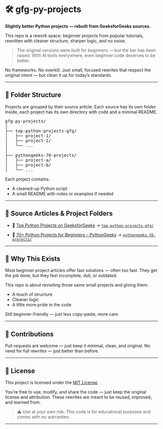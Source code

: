 # 🛠️ gfg-py-projects

**Slightly better Python projects — rebuilt from GeeksforGeeks sources.**

This repo is a rework space: beginner projects from popular tutorials, rewritten with cleaner structure, sharper logic, and no noise.

> The original versions were built for beginners — but the bar has been raised.
> With AI tools everywhere, even beginner code deserves to be better.

No frameworks. No overkill. Just small, focused rewrites that respect the original intent — but clean it up for today’s standards.

---

## 📁 Folder Structure

Projects are grouped by their source article.
Each source has its own folder. Inside, each project has its own directory with code and a minimal README.

<pre>
gfg-py-projects/
│
├── top-python-projects-gfg/
│   ├── project-1/
│   ├── project-2/
│   └── ...
│
├── pythongeeks-70-projects/
│   ├── project-a/
│   ├── project-b/
│   └── ...
</pre>

Each project contains:

* A cleaned-up Python script
* A small README with notes or examples if needed

---

## 🔗 Source Articles & Project Folders

* 📘 [Top Python Projects on GeeksforGeeks](https://www.geeksforgeeks.org/python-projects-beginner-to-advanced/)
  → [`top-python-projects-gfg/`](./top-python-projects-gfg/)

* 📘 [70+ Python Projects for Beginners – PythonGeeks](https://pythongeeks.org/python-projects/)
  → [`pythongeeks-70-projects/`](./pythongeeks-70-projects/)

---

## 🧠 Why This Exists

Most beginner project articles offer fast solutions — often too fast.
They get the job done, but they feel incomplete, dull, or outdated.

This repo is about revisiting those same small projects and giving them:

* A touch of structure
* Cleaner logic
* A little more pride in the code

Still beginner-friendly — just less copy-paste, more care.

---

## 🤝 Contributions

Pull requests are welcome — just keep it minimal, clean, and original.
No need for full rewrites — just better than before.

---

## 🪪 License

This project is licensed under the [MIT License](./LICENSE).

You're free to use, modify, and share the code — just keep the original license and attribution. These rewrites are meant to be reused, improved, and learned from.

> ⚠️ Use at your own risk. This code is for educational purposes and comes with no warranties.

---


